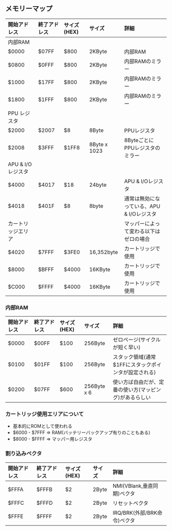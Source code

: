 ## メモリーマップ

|開始アドレス|終了アドレス|サイズ(HEX)|サイズ|詳細|
|:-|:-|:-|:-|:-|
|内部RAM|||||
|$0000|$07FF|$800|2KByte|内部RAM|
|$0800|$0FFF|$800|2KByte|内部RAMのミラー|
|$1000|$17FF|$800|2KByte|内部RAMのミラー|
|$1800|$1FFF|$800|2KByte|内部RAMのミラー|
|PPU レジスタ|||||
|$2000|$2007|$8|8Byte|PPUレジスタ|
|$2008|$3FFF|$1FF8|8Byte x 1023|8Byteごとに<br>PPUレジスタのミラー|
|APU & I/O レジスタ|||||
|$4000|$4017|$18|24byte|APU & I/Oレジスタ|
|$4018|$401F|$8|8byte|通常は無効になっている、APU & I/Oレジスタ|
|カートリッジエリア||||マッパーによって変わる以下はゼロの場合|
|$4020|$7FFF|$3FE0|16,352byte|カートリッジで使用|
|$8000|$BFFF|$4000|16KByte|カートリッジで使用|
|$C000|$FFFF|$4000|16KByte|カートリッジで使用|

### 内部RAM
|開始アドレス|終了アドレス|サイズ(HEX)|サイズ|詳細|
|:-|:-|:-|:-|:-|
|$0000|$00FF|$100|256Byte|ゼロページ(サイクルが短く早い)|
|$0100|$01FF|$100|256Byte|スタック領域(通常$1FFにスタックポインタが設定される)|
|$0200|$07FF|$600|256Byte x 6|使い方ば自由だが、定番の使い方(マッピング)があるらしい|

### カートリッジ使用エリアについて
- 基本的にROMとして使われる
- $6000 - $7FFF => RAM(バッテリーバックアップ有りのこともある)
- $8000 - $FFFF => マッパー用レジスタ

### 割り込みベクタ
|開始アドレス|終了アドレス|サイズ(HEX)|サイズ|詳細|
|:-|:-|:-|:-|:-|
|$FFFA|$FFFB|$2|2Byte|NMI(VBlank,垂直同期)ベクタ|
|$FFFC|$FFFD|$2|2Byte|リセットベクタ|
|$FFFE|$FFFF|$2|2Byte|IRQ/BRK(外部/BRK命令)ベクタ|
